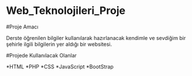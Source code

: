 # Web_Teknolojileri_Proje

#Proje Amacı

Derste öğrenilen bilgiler kullanılarak hazırlanacak kendimle ve sevdiğim bir şehirle ilgili bilgilerin yer aldığı bir websitesi.

#Projede Kullanılacak Olanlar

*HTML
*PHP
*CSS
*JavaScript
*BootStrap
